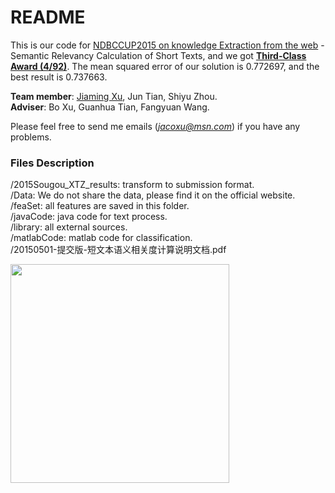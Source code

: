 # README #

This is our code for [NDBCCUP2015 on knowledge Extraction from the web](http://www.ndbc2015.org/about.jsp) - Semantic Relevancy Calculation of Short Texts, and we got **[Third-Class Award (4/92)](http://iir.ruc.edu.cn/ndbccup2015/Score.jsp)**. The mean squared error of our solution is 0.772697, and the best result is 0.737663.  

**Team member**: [Jiaming Xu](http://jacoxu.com), Jun Tian, Shiyu Zhou.    
**Adviser**: Bo Xu, Guanhua Tian, Fangyuan Wang.    

Please feel free to send me emails (*jacoxu@msn.com*) if you have any problems.  

### Files Description ###
/2015Sougou_XTZ_results: transform to submission format.  
/Data: We do not share the data, please find it on the official website.  
/feaSet: all features are saved in this folder.  
/javaCode: java code for text process.  
/library: all external sources.  
/matlabCode: matlab code for classification.  
/20150501-提交版-短文本语义相关度计算说明文档.pdf


<img src="http://wx1.sinaimg.cn/mw690/697b070fly1fee7s20sv0j20mr0sgqaz.jpg" width="350">

